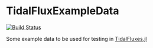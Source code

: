 # TidalFluxExampleData

[![Build Status](https://travis-ci.org/wkearn/TidalFluxExampleData.jl.svg?branch=master)](https://travis-ci.org/wkearn/TidalFluxExampleData.jl)

Some example data to be used for testing in [TidalFluxes.jl](https://github.com/wkearn/TidalFluxes.jl)
